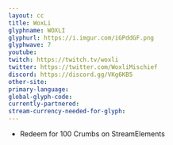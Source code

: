 ```yaml
---
layout: cc
title: WoxLi
glyphname: WOXLI
glyphurl: https://i.imgur.com/iGPddGF.png
glyphwave: 7
youtube: 
twitch: https://twitch.tv/woxli
twitter: https://twitter.com/WoxliMischief
discord: https://discord.gg/VKg6KB5
other-site: 
primary-language: 
global-glyph-code: 
currently-partnered: 
stream-currency-needed-for-glyph: 
---
```

* Redeem for 100 Crumbs on StreamElements
